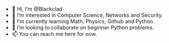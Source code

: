 - 👋 Hi, I’m @Blackclad
- 👀 I’m interested in Computer Science, Networks and Security.
- 🌱 I’m currently learning Math, Physics, Github and Python.
- 💞️ I’m looking to collaborate on beginner Python problems.
- 📫 You can reach me here for now.

<!---
Blackclad/Blackclad is a ✨ special ✨ repository because its `README.md` (this file) appears on your GitHub profile.
You can click the Preview link to take a look at your changes.
--->
